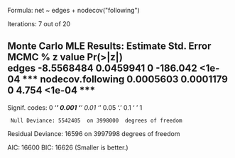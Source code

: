 
Formula:   net ~ edges + nodecov("following")

Iterations:  7 out of 20 

Monte Carlo MLE Results:
                    Estimate Std. Error MCMC %  z value Pr(>|z|)    
edges             -8.5568484  0.0459941      0 -186.042   <1e-04 ***
nodecov.following  0.0005603  0.0001179      0    4.754   <1e-04 ***
---
Signif. codes:  0 ‘***’ 0.001 ‘**’ 0.01 ‘*’ 0.05 ‘.’ 0.1 ‘ ’ 1

     Null Deviance: 5542405  on 3998000  degrees of freedom
 Residual Deviance:   16596  on 3997998  degrees of freedom
 
AIC: 16600    BIC: 16626    (Smaller is better.)